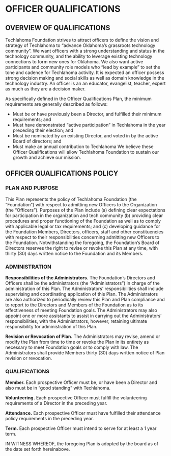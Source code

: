 # OFFICER  QUALIFICATIONS 

## OVERVIEW  OF QUALIFICATIONS

Techlahoma Foundation strives to attract officers to define the vision and strategy of Techlahoma to “advance Oklahoma’s grassroots technology community”. We want officers with a strong understanding and status in the technology community, and the ability to leverage existing technology connections to form new ones for Oklahoma. We also want active participants and community role models who “lead by example” to set the tone and cadence for Techlahoma activity. It is expected an officer possess strong decision making and social skills as well as domain knowledge in the technology industry. An officer is an an educator, evangelist, teacher, expert as much as they are a decision maker.

As specifically defined in the Officer Qualifications Plan, the minimum requirements are generally described as follows:
* Must be or have previously been a Director, and fulfilled their minimum requirements; and
*	Must have demonstrated “active participation” in Techlahoma in the year preceding their election; and
*	Must be nominated by an existing Director, and voted in by the active Board of directors; and
*	Must make an annual contribution to Techlahoma
We believe these Officer Qualifications will allow Techlahoma Foundation to sustain our growth and achieve our mission.


## OFFICER  QUALIFICATIONS POLICY

### PLAN AND PURPOSE

This Plan represents the policy of Techlahoma Foundation (the “Foundation”) with respect to admitting new Officers to the Organization (the “Officers”). Purposes of the Plan include (a) defining clear expectations for participation in the organization and tech community (b) providing clear procedures and proper functioning of the Foundation as well as to comply with applicable legal or tax requirements; and (c) developing guidance for the Foundation Members, Directors, officers, staff and other constituencies with respect to their responsibilities concerning admitting new Officers to the Foundation. Notwithstanding the foregoing, the Foundation’s Board of Directors reserves the right to revise or revoke this Plan at any time, with thirty (30) days written notice to the Foundation and its Members.

### ADMINISTRATION

**Responsibilities of the Administrators.** The Foundation’s Directors and Officers shall be the administrators (the “Administrators”) in charge of the administration of this Plan. The Administrators’ responsibilities shall include supervising and coordinating application of this Plan. The Administrators are also authorized to periodically review this Plan and Plan compliance and to report to the Directors and Members of the Foundation as to its effectiveness of meeting Foundation goals. The Administrators may also appoint one or more assistants to assist in carrying out the Administrators’ responsibilities, with the Administrators, however, retaining ultimate responsibility for administration of this Plan.

**Revision or Revocation of Plan.** The Administrators may revise, amend or modify the Plan from time to time or revoke the Plan in its entirety as necessary to meet Foundation goals or to comply with law. The Administrators shall provide Members thirty (30) days written notice of Plan revision or revocation.

### QUALIFICATIONS
 
**Member.** Each prospective Officer must be, or have been a Director and also must be in “good standing” with Techlahoma.

**Volunteering.** Each prospective Officer must fulfill the volunteering requirements of a Director in the preceding
year.

**Attendance.** Each prospective Officer must have fulfilled their attendance policy requirements in the preceding year.

**Term.** Each prospective Officer must intend to serve for at least a 1 year term.

IN WITNESS WHEREOF, the foregoing Plan is adopted by the board as of the date set forth hereinabove.
